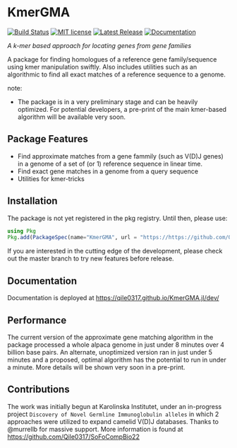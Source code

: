# KmerGMA
[![Build Status](https://github.com/Qile0317/KmerGMA.jl/actions/workflows/CI.yml/badge.svg?branch=master)](https://github.com/Qile0317/KmerGMA.jl/actions/workflows/CI.yml?query=branch%3Amaster) [![MIT license](https://img.shields.io/badge/license-MIT-green.svg)](https://github.com/Qile0317/LICENSE) [![Latest Release](https://img.shields.io/github/release/Qile0317/KmerGMA.jl.svg)](https://github.com/Qile0317/KmerGMA.jl/releases/latest) [![Documentation](https://img.shields.io/badge/docs-stable-blue.svg)](https://qile0317.github.io/KmerGMA.jl/dev/)

*A k-mer based approach for locating genes from gene families*

A package for finding homologues of a reference gene family/sequence using kmer manipulation swiftly. Also includes utilities such as an algorithmic to find all exact matches of a reference sequence to a genome. 

note:
- The package is in a very preliminary stage and can be heavily optimized. For potential developers, a pre-print of the main kmer-based algorithm will be available very soon. 

## Package Features
- Find approximate matches from a gene fammily (such as V(D)J genes) in a genome of a set of (or 1) reference sequence in linear time. 
- Find exact gene matches in a genome from a query sequence
- Utilities for kmer-tricks

## Installation
The package is not yet registered in the pkg registry. Until then, please use:

```julia
using Pkg
Pkg.add(PackageSpec(name="KmerGMA", url = "https://https://github.com/Qile0317/KmerGMA.jl.git"))
```

If you are interested in the cutting edge of the development, please check out the master branch to try new features before release.

## Documentation
Documentation is deployed at https://qile0317.github.io/KmerGMA.jl/dev/

## Performance
The current version of the approximate gene matching algorithm in the package processed a whole alpaca genome in just under 8 minutes over 4 billion base pairs. An alternate, unoptimized version ran in just under 5 minutes and a proposed, optimal algorithm has the potential to run in under a minute. More details will be shown very soon in a pre-print. 

## Contributions
The work was initially begun at Karolinska Institutet, under an in-progress project ```Discovery of Novel Germline Immunoglobulin alleles``` in which 2 approaches were utilized to expand camelid V(D)J databases. Thanks to @murrellb for massive support. More information is found at https://github.com/Qile0317/SoFoCompBio22